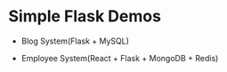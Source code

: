 Simple Flask Demos
=====

- Blog System(Flask + MySQL)

- Employee System(React + Flask + MongoDB + Redis)
